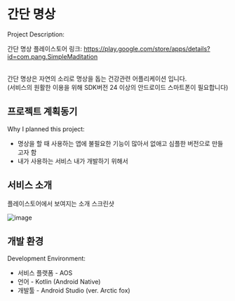 # 간단 명상
Project Description: <br>

간단 명상 플레이스토어 링크: https://play.google.com/store/apps/details?id=com.pang.SimpleMaditation <br><br>

간단 명상은 자연의 소리로 명상을 돕는 건강관련 어플리케이션 입니다. <br>
(서비스의 원활한 이용을 위해 SDK버전 24 이상의 안드로이드 스마트폰이 필요합니다)


## 프로젝트 계획동기
Why I planned this project:

+ 명상을 할 때 사용하는 앱에 불필요한 기능이 많아서 없애고 심플한 버전으로 만들고자 함
+ 내가 사용하는 서비스 내가 개발하기 위해서

## 서비스 소개
플레이스토어에서 보여지는 소개 스크린샷 <br>

![image](https://user-images.githubusercontent.com/11024746/137753748-b2da4213-1592-494c-bd38-6aa3864e5ed7.png)

  

## 개발 환경
Development Environment: <br>

+ 서비스 플랫폼 - AOS
+ 언어 - Kotlin (Android Native)
+ 개발툴 - Android Studio (ver. Arctic fox)

